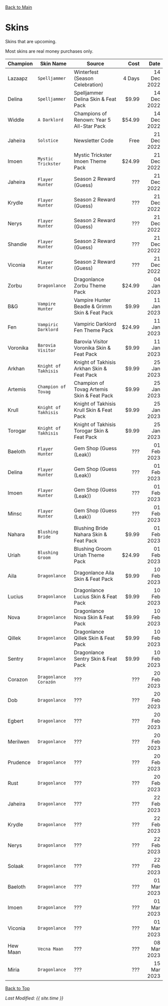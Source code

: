 [Back to Main](index.md)

# Skins
Skins that are upcoming.

Most skins are real money purchases only.

| Champion | Skin Name | Source | Cost | Date |
|---|---|---|---:|---:|
| Lazaapz | `Spelljammer` | Winterfest (Season Celebration) | 4 Days | 14 Dec 2022 |
| Delina | `Spelljammer` | Spelljammer Delina Skin & Feat Pack | $9.99 | 14 Dec 2022 |
| Widdle | `A Darklord` | Champions of Renown: Year 5 All-Star Pack | $54.99 | 14 Dec 2022 |
| Jaheira | `Solstice` | Newsletter Code | Free | 21 Dec 2022 |
| Imoen | `Mystic Trickster` | Mystic Trickster Imoen Theme Pack | $24.99 | 21 Dec 2022 |
| Jaheira | `Flayer Hunter` | Season 2 Reward (Guess) | ??? | 21 Dec 2022 |
| Krydle | `Flayer Hunter` | Season 2 Reward (Guess) | ??? | 21 Dec 2022 |
| Nerys | `Flayer Hunter` | Season 2 Reward (Guess) | ??? | 21 Dec 2022 |
| Shandie | `Flayer Hunter` | Season 2 Reward (Guess) | ??? | 21 Dec 2022 |
| Viconia | `Flayer Hunter` | Season 2 Reward (Guess) | ??? | 21 Dec 2022 |
| Zorbu | `Dragonlance` | Dragonlance Zorbu Theme Pack | $24.99 | 04 Jan 2023 |
| B&G | `Vampire Hunter` | Vampire Hunter Beadle & Grimm Skin & Feat Pack | $9.99 | 11 Jan 2023 |
| Fen | `Vampiric Darklord` | Vampiric Darklord Fen Theme Pack | $24.99 | 11 Jan 2023 |
| Voronika | `Barovia Visitor` | Barovia Visitor Voronika Skin & Feat Pack | $9.99 | 11 Jan 2023 |
| Arkhan | `Knight of Takhisis` | Knight of Takhisis Arkhan Skin & Feat Pack | $9.99 | 25 Jan 2023 |
| Artemis | `Champion of Tovag` | Champion of Tovag Artemis Skin & Feat Pack | $9.99 | 25 Jan 2023 |
| Krull | `Knight of Takhisis` | Knight of Takhisis Krull Skin & Feat Pack | $9.99 | 25 Jan 2023 |
| Torogar | `Knight of Takhisis` | Knight of Takhisis Torogar Skin & Feat Pack | $9.99 | 25 Jan 2023 |
| Baeloth | `Flayer Hunter` | Gem Shop (Guess (Leak)) | ??? | 01 Feb 2023 |
| Delina | `Flayer Hunter` | Gem Shop (Guess (Leak)) | ??? | 01 Feb 2023 |
| Imoen | `Flayer Hunter` | Gem Shop (Guess (Leak)) | ??? | 01 Feb 2023 |
| Minsc | `Flayer Hunter` | Gem Shop (Guess (Leak)) | ??? | 01 Feb 2023 |
| Nahara | `Blushing Bride` | Blushing Bride Nahara Skin & Feat Pack | $9.99 | 01 Feb 2023 |
| Uriah | `Blushing Groom` | Blushing Groom Uriah Theme Pack | $24.99 | 01 Feb 2023 |
| Aila | `Dragonlance` | Dragonlance Aila Skin & Feat Pack | $9.99 | 10 Feb 2023 |
| Lucius | `Dragonlance` | Dragonlance Lucius Skin & Feat Pack | $9.99 | 10 Feb 2023 |
| Nova | `Dragonlance` | Dragonlance Nova Skin & Feat Pack | $9.99 | 10 Feb 2023 |
| Qillek | `Dragonlance` | Dragonlance Qillek Skin & Feat Pack | $9.99 | 10 Feb 2023 |
| Sentry | `Dragonlance` | Dragonlance Sentry Skin & Feat Pack | $9.99 | 10 Feb 2023 |
| Corazon | `Dragonlance Corazón` | ??? | ??? | 20 Feb 2023 |
| Dob | `Dragonlance` | ??? | ??? | 20 Feb 2023 |
| Egbert | `Dragonlance` | ??? | ??? | 20 Feb 2023 |
| Merilwen | `Dragonlance` | ??? | ??? | 20 Feb 2023 |
| Prudence | `Dragonlance` | ??? | ??? | 20 Feb 2023 |
| Rust | `Dragonlance` | ??? | ??? | 20 Feb 2023 |
| Jaheira | `Dragonlance` | ??? | ??? | 22 Feb 2023 |
| Krydle | `Dragonlance` | ??? | ??? | 22 Feb 2023 |
| Nerys | `Dragonlance` | ??? | ??? | 22 Feb 2023 |
| Solaak | `Dragonlance` | ??? | ??? | 22 Feb 2023 |
| Baeloth | `Dragonlance` | ??? | ??? | 01 Mar 2023 |
| Imoen | `Dragonlance` | ??? | ??? | 01 Mar 2023 |
| Viconia | `Dragonlance` | ??? | ??? | 01 Mar 2023 |
| Hew Maan | `Vecna Maan` | ??? | ??? | 08 Mar 2023 |
| Miria | `Dragonlance` | ??? | ??? | 15 Mar 2023 |

[Back to Top](#top)

*Last Modified: {{ site.time }}*